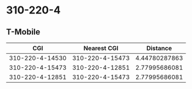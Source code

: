 # 310-220-4
## T-Mobile


| CGI | Nearest CGI | Distance |
|-----|-------------|----------|
| 310-220-4-14530 | 310-220-4-15473 | 4.44780287863 |
| 310-220-4-15473 | 310-220-4-12851 | 2.77995686081 |
| 310-220-4-12851 | 310-220-4-15473 | 2.77995686081 |
